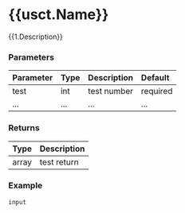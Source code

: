 # {{usct.Name}}

{{1.Description}}

### Parameters
| Parameter | Type | Description |  Default  |
|:----------|:-----|:------------|:----------|
|test|int|test number|required|
|...|...|...|...|

### Returns
| Type | Description |
|:-----|:------------|
|array| test return|

### Example

```http
input
```
